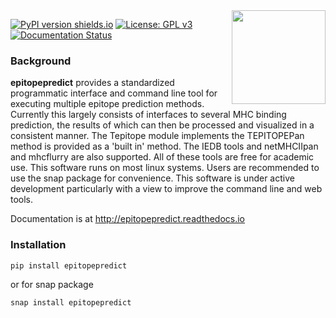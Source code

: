 <img align="right" src=https://raw.githubusercontent.com/dmnfarrell/epitopepredict/master/img/logo.png width=150px>

[![PyPI version shields.io](https://img.shields.io/pypi/v/epitopepredict.svg)](https://pypi.python.org/pypi/epitopepredict/)
[![License: GPL v3](https://img.shields.io/badge/License-GPL%20v3-blue.svg)](https://www.gnu.org/licenses/gpl-3.0)
[![Documentation Status](https://readthedocs.org/projects/epitopepredict/badge/?version=latest)](https://epitopepredict.readthedocs.io/en/latest/?badge=latest)

### Background

**epitopepredict** provides a standardized programmatic interface and command line tool for executing multiple epitope prediction methods. Currently this largely consists of interfaces to several MHC binding prediction, the results of which can then be processed and visualized in a consistent manner. The Tepitope module implements the TEPITOPEPan method is provided as a 'built in' method. The IEDB tools and netMHCIIpan and mhcflurry are also supported. All of these tools are free for academic use. This software runs on most linux systems. Users are recommended to use the snap package for convenience. This software is under active development particularly with a view to improve the command line and web tools.

Documentation is at http://epitopepredict.readthedocs.io

### Installation

`pip install epitopepredict`

or for snap package

`snap install epitopepredict`
